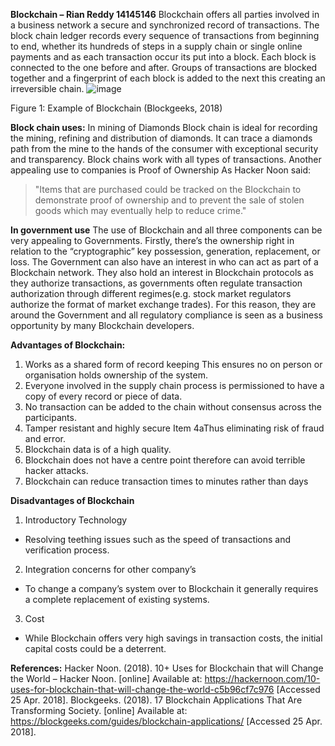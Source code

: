 **Blockchain – Rian Reddy 14145146**
Blockchain offers all parties involved in a business network a secure and synchronized record of transactions. The block chain ledger records every sequence of transactions from beginning to end, whether its hundreds of steps in a supply chain or single online payments and as each transaction occur its put into a block. 
Each block is connected to the one before and after. Groups of transactions are blocked together and a fingerprint of each block is added to the next this creating an irreversible chain.
 ![image](https://user-images.githubusercontent.com/35773710/39269880-095b62ee-48cc-11e8-9aa0-896909df4e90.png)

Figure 1: Example of Blockchain (Blockgeeks, 2018)

**Block chain uses:**
In mining of Diamonds
Block chain is ideal for recording the mining, refining and distribution of diamonds. It can trace a diamonds path from the mine to the hands of the consumer with exceptional security and transparency. Block chains work with all types of transactions.
Another appealing use to companies is Proof of Ownership
As Hacker Noon said:
>"Items that are purchased could be tracked on the Blockchain to demonstrate proof of ownership and to prevent the sale of stolen goods which may eventually help to reduce crime."

**In government use**
The use of Blockchain and all three components can be very appealing to Governments. Firstly, there’s the ownership right in relation to the “cryptographic” key possession, generation, replacement, or loss. The Government can also have an interest in who can act as part of a Blockchain network. They also hold an interest in Blockchain protocols as they authorize transactions, as governments often regulate transaction authorization through different regimes(e.g. stock market regulators authorize the format of market exchange trades). For this reason, they are around the Government and all regulatory compliance is seen as a business opportunity by many Blockchain developers.

**Advantages of Blockchain:**
1.  Works as a shared form of record keeping
This ensures no on person or organisation holds ownership of the system.
2.	Everyone involved in the supply chain process is permissioned to have a copy of every record or piece of data.
3.	No transaction can be added to the chain without consensus across the participants.
4.	Tamper resistant and highly secure
Item 4aThus eliminating risk of fraud and error.
5.	Blockchain data is of a high quality.
6.	Blockchain does not have a centre point therefore can avoid terrible hacker attacks.
7.	Blockchain can reduce transaction times to minutes rather than days

**Disadvantages of Blockchain**
1.	Introductory Technology
-	Resolving teething issues such as the speed of transactions and verification process.
2.	Integration concerns for other company’s
-	To change a company’s system over to Blockchain it generally requires a complete replacement of existing systems.
3.	Cost
-	While Blockchain offers very high savings in transaction costs, the initial capital costs could be a deterrent.

**References:**
Hacker Noon. (2018). 10+ Uses for Blockchain that will Change the World – Hacker Noon. [online] Available at: https://hackernoon.com/10-uses-for-blockchain-that-will-change-the-world-c5b96cf7c976 [Accessed 25 Apr. 2018].
Blockgeeks. (2018). 17 Blockchain Applications That Are Transforming Society. [online] Available at: https://blockgeeks.com/guides/blockchain-applications/ [Accessed 25 Apr. 2018].

